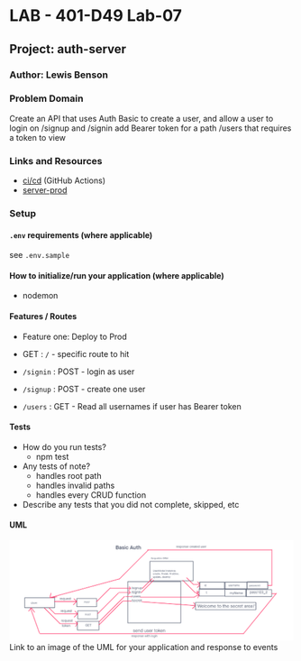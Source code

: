 # LAB - 401-D49 Lab-07

## Project: auth-server

### Author: Lewis Benson

### Problem Domain

Create an API that uses Auth Basic to create a user, and allow a user to login on /signup and /signin
add Bearer token for a path /users that requires a token to view

### Links and Resources

- [ci/cd](https://github.com/tm-LBenson/auth-server/actions) (GitHub Actions)
- [server-prod](https://d49-auth-server.onrender.com/)

### Setup

#### `.env` requirements (where applicable)

see `.env.sample`

#### How to initialize/run your application (where applicable)

- nodemon

#### Features / Routes

- Feature one: Deploy to Prod

- GET : `/` - specific route to hit

- `/signin` : POST - login as user
- `/signup` : POST - create one user
- `/users` : GET - Read all usernames if user has Bearer token

#### Tests

- How do you run tests?
  - npm test
- Any tests of note?
  - handles root path
  - handles invalid paths
  - handles every CRUD function
- Describe any tests that you did not complete, skipped, etc

#### UML

![UML](./assets/uml.png)
Link to an image of the UML for your application and response to events
